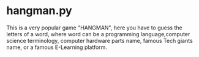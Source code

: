 # hangman.py
This is a very popular game "HANGMAN", here you have to guess the letters of a word, where word can be a programming language,computer science terminology, computer hardware parts name,  famous Tech giants name, or a famous E-Learning platform. 
